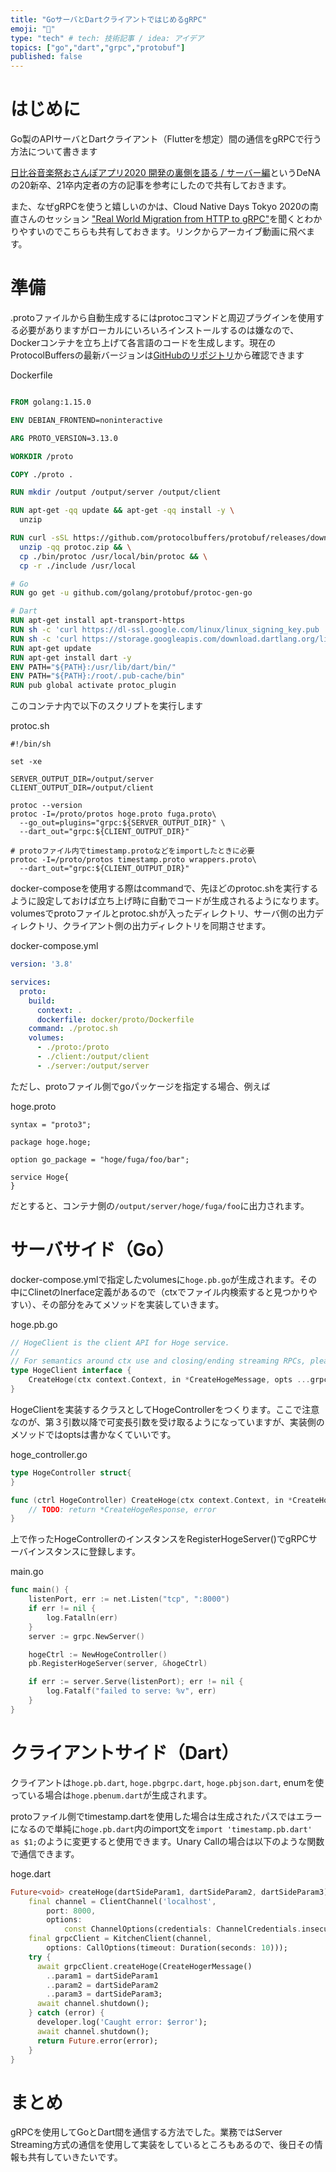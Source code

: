 ```yaml
---
title: "GoサーバとDartクライアントではじめるgRPC"
emoji: "🐙"
type: "tech" # tech: 技術記事 / idea: アイデア
topics: ["go","dart","grpc","protobuf"]
published: false
---
```


# はじめに
Go製のAPIサーバとDartクライアント（Flutterを想定）間の通信をgRPCで行う方法について書きます

[日比谷音楽祭おさんぽアプリ2020 開発の裏側を語る / サーバー編](https://engineer.dena.com/posts/2020.06/2020-hibiya-festival-server/)というDeNAの20新卒、21卒内定者の方の記事を参考にしたので共有しておきます。

また、なぜgRPCを使うと嬉しいのかは、Cloud Native Days Tokyo 2020の南 直さんのセッション ["Real World Migration from HTTP to gRPC"](https://event.cloudnativedays.jp/cndt2020/talks/14)を聞くとわかりやすいのでこちらも共有しておきます。リンクからアーカイブ動画に飛べます。

# 準備
.protoファイルから自動生成するにはprotocコマンドと周辺プラグインを使用する必要がありますがローカルにいろいろインストールするのは嫌なので、Dockerコンテナを立ち上げて各言語のコードを生成します。現在のProtocolBuffersの最新バージョンは[GitHubのリポジトリ](https://github.com/protocolbuffers/protobuf/releases)から確認できます

Dockerfile
```dockerfile

FROM golang:1.15.0

ENV DEBIAN_FRONTEND=noninteractive

ARG PROTO_VERSION=3.13.0

WORKDIR /proto

COPY ./proto .

RUN mkdir /output /output/server /output/client

RUN apt-get -qq update && apt-get -qq install -y \
  unzip

RUN curl -sSL https://github.com/protocolbuffers/protobuf/releases/download/v${PROTO_VERSION}/protoc-${PROTO_VERSION}-linux-x86_64.zip -o protoc.zip && \
  unzip -qq protoc.zip && \
  cp ./bin/protoc /usr/local/bin/protoc && \
  cp -r ./include /usr/local

# Go
RUN go get -u github.com/golang/protobuf/protoc-gen-go

# Dart
RUN apt-get install apt-transport-https
RUN sh -c 'curl https://dl-ssl.google.com/linux/linux_signing_key.pub | apt-key add -'
RUN sh -c 'curl https://storage.googleapis.com/download.dartlang.org/linux/debian/dart_stable.list > /etc/apt/sources.list.d/dart_stable.list'
RUN apt-get update
RUN apt-get install dart -y
ENV PATH="${PATH}:/usr/lib/dart/bin/"
ENV PATH="${PATH}:/root/.pub-cache/bin"
RUN pub global activate protoc_plugin
```

このコンテナ内で以下のスクリプトを実行します

protoc.sh
```shell
#!/bin/sh

set -xe

SERVER_OUTPUT_DIR=/output/server
CLIENT_OUTPUT_DIR=/output/client

protoc --version
protoc -I=/proto/protos hoge.proto fuga.proto\
  --go_out=plugins="grpc:${SERVER_OUTPUT_DIR}" \
  --dart_out="grpc:${CLIENT_OUTPUT_DIR}"

# protoファイル内でtimestamp.protoなどをimportしたときに必要
protoc -I=/proto/protos timestamp.proto wrappers.proto\
  --dart_out="grpc:${CLIENT_OUTPUT_DIR}"

```

docker-composeを使用する際はcommandで、先ほどのprotoc.shを実行するように設定しておけば立ち上げ時に自動でコードが生成されるようになります。volumesでprotoファイルとprotoc.shが入ったディレクトリ、サーバ側の出力ディレクトリ、クライアント側の出力ディレクトリを同期させます。

docker-compose.yml
```yaml
version: '3.8'

services:
  proto:
    build:
      context: .
      dockerfile: docker/proto/Dockerfile
    command: ./protoc.sh
    volumes:
      - ./proto:/proto
      - ./client:/output/client
      - ./server:/output/server
```

ただし、protoファイル側でgoパッケージを指定する場合、例えば

hoge.proto
```
syntax = "proto3";

package hoge.hoge;

option go_package = "hoge/fuga/foo/bar";

service Hoge{
}

```
だとすると、コンテナ側の```/output/server/hoge/fuga/foo```に出力されます。

# サーバサイド（Go）
docker-compose.ymlで指定したvolumesに```hoge.pb.go```が生成されます。その中にClinetのInerface定義があるので（ctxでファイル内検索すると見つかりやすい）、その部分をみてメソッドを実装していきます。

hoge.pb.go
```go
// HogeClient is the client API for Hoge service.
//
// For semantics around ctx use and closing/ending streaming RPCs, please refer to https://godoc.org/google.golang.org/grpc#ClientConn.NewStream.
type HogeClient interface {
	CreateHoge(ctx context.Context, in *CreateHogeMessage, opts ...grpc.CallOption) (*CreateHogeResponse, error)
}
```

HogeClientを実装するクラスとしてHogeControllerをつくります。ここで注意なのが、第３引数以降で可変長引数を受け取るようになっていますが、実装側のメソッドではoptsは書かなくていいです。

hoge_controller.go
```go
type HogeController struct{
}

func (ctrl HogeController) CreateHoge(ctx context.Context, in *CreateHogeMessage) (*CreateHogeResponse, error){
	// TODO: return *CreateHogeResponse, error
}
```

上で作ったHogeControllerのインスタンスをRegisterHogeServer()でgRPCサーバインスタンスに登録します。

main.go
```go
func main() {
	listenPort, err := net.Listen("tcp", ":8000")
	if err != nil {
		log.Fatalln(err)
	}
	server := grpc.NewServer()

	hogeCtrl := NewHogeController()
	pb.RegisterHogeServer(server, &hogeCtrl)

	if err := server.Serve(listenPort); err != nil {
		log.Fatalf("failed to serve: %v", err)
	}
}
```

# クライアントサイド（Dart）
クライアントは```hoge.pb.dart```, ```hoge.pbgrpc.dart```, ```hoge.pbjson.dart```, enumを使っている場合は```hoge.pbenum.dart```が生成されます。

protoファイル側でtimestamp.dartを使用した場合は生成されたパスではエラーになるので単純に```hoge.pb.dart```内のimport文を```import 'timestamp.pb.dart' as $1;```のように変更すると使用できます。Unary Callの場合は以下のような関数で通信できます。

hoge.dart
```dart
Future<void> createHoge(dartSideParam1, dartSideParam2, dartSideParam3) async {
    final channel = ClientChannel('localhost',
        port: 8000,
        options:
            const ChannelOptions(credentials: ChannelCredentials.insecure()));
    final grpcClient = KitchenClient(channel,
        options: CallOptions(timeout: Duration(seconds: 10)));
    try {
      await grpcClient.createHoge(CreateHogerMessage()
        ..param1 = dartSideParam1
        ..param2 = dartSideParam2
        ..param3 = dartSideParam3;
      await channel.shutdown();
    } catch (error) {
      developer.log('Caught error: $error');
      await channel.shutdown();
      return Future.error(error);
    }
}

```

# まとめ
gRPCを使用してGoとDart間を通信する方法でした。業務ではServer Streaming方式の通信を使用して実装をしているところもあるので、後日その情報も共有していきたいです。

